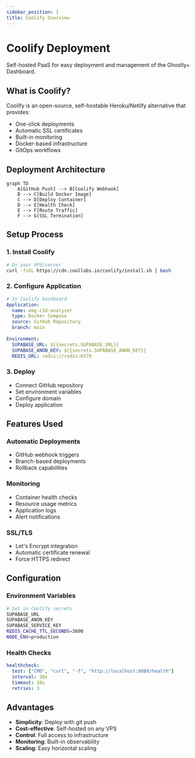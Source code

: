 ```yaml
---
sidebar_position: 1
title: Coolify Overview
---
```


# Coolify Deployment

Self-hosted PaaS for easy deployment and management of the Ghostly+ Dashboard.

## What is Coolify?

Coolify is an open-source, self-hostable Heroku/Netlify alternative that provides:
- One-click deployments
- Automatic SSL certificates
- Built-in monitoring
- Docker-based infrastructure
- GitOps workflows

## Deployment Architecture

```mermaid
graph TD
    A[GitHub Push] --> B[Coolify Webhook]
    B --> C[Build Docker Image]
    C --> D[Deploy Container]
    D --> E[Health Check]
    E --> F[Route Traffic]
    F --> G[SSL Termination]
```

## Setup Process

### 1. Install Coolify
```bash
# On your VPS/server
curl -fsSL https://cdn.coollabs.io/coolify/install.sh | bash
```

### 2. Configure Application
```yaml
# In Coolify Dashboard
Application:
  name: emg-c3d-analyzer
  type: Docker Compose
  source: GitHub Repository
  branch: main
  
Environment:
  SUPABASE_URL: ${{secrets.SUPABASE_URL}}
  SUPABASE_ANON_KEY: ${{secrets.SUPABASE_ANON_KEY}}
  REDIS_URL: redis://redis:6379
```

### 3. Deploy
- Connect GitHub repository
- Set environment variables
- Configure domain
- Deploy application

## Features Used

### Automatic Deployments
- GitHub webhook triggers
- Branch-based deployments
- Rollback capabilities

### Monitoring
- Container health checks
- Resource usage metrics
- Application logs
- Alert notifications

### SSL/TLS
- Let's Encrypt integration
- Automatic certificate renewal
- Force HTTPS redirect

## Configuration

### Environment Variables
```bash
# Set in Coolify secrets
SUPABASE_URL
SUPABASE_ANON_KEY
SUPABASE_SERVICE_KEY
REDIS_CACHE_TTL_SECONDS=3600
NODE_ENV=production
```

### Health Checks
```yaml
healthcheck:
  test: ["CMD", "curl", "-f", "http://localhost:8080/health"]
  interval: 30s
  timeout: 10s
  retries: 3
```

## Advantages

- **Simplicity**: Deploy with git push
- **Cost-effective**: Self-hosted on any VPS
- **Control**: Full access to infrastructure
- **Monitoring**: Built-in observability
- **Scaling**: Easy horizontal scaling